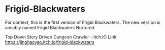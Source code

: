# Frigid-Blackwaters

For context, this is the first version of Frigid Blackwaters. The new version is amiably named Frigid Blackwaters Nurtured. 

Top Down Story Driven Dungeon Crawler - Itch.IO Link: https://jinghaoyao.itch.io/frigid-blackwaters
